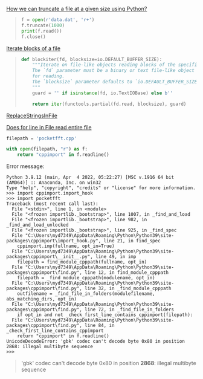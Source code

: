 [How we can truncate a file at a given size using Python?](https://www.tutorialspoint.com/How-we-can-truncate-a-file-at-a-given-size-using-Python)

> ```python
> f = open(r'data.dat', 'r+')
> f.truncate(1000)
> print(f.read())
> f.close()
> ```

[Iterate blocks of a file](https://github.com/avalentino/hashsum/blob/1bc36e78439ee066626d7875fc4e8ae20f0aa2f8/hashsum.py#L59-L69)

> ```python
> def blockiter(fd, blocksize=io.DEFAULT_BUFFER_SIZE):
>     """Iterate on file-like objects reading blocks of the specified size.
>     The `fd` parameter must be a binary or text file-like object opened
>     for reading.
>     The `blocksize` parameter defaults to `io.DEFAULT_BUFFER_SIZE`.
>     """
>     guard = '' if isinstance(fd, io.TextIOBase) else b''
> 
>     return iter(functools.partial(fd.read, blocksize), guard)
> ```

[ReplaceStringsInFile](https://github.com/abseil/abseil-cpp/blob/20211102.0/create_lts.py)

[Does for line in File read entire file](https://stackoverflow.com/questions/29133556/does-for-line-in-file-read-entire-file)

```python
filepath = 'pocketfft.cpp'

with open(filepath, "r") as f:
    return "cppimport" in f.readline()
```

Error message:

```
Python 3.9.12 (main, Apr  4 2022, 05:22:27) [MSC v.1916 64 bit (AMD64)] :: Anaconda, Inc. on win32
Type "help", "copyright", "credits" or "license" for more information.
>>> import cppimport.import_hook
>>> import pocketfft
Traceback (most recent call last):
  File "<stdin>", line 1, in <module>
  File "<frozen importlib._bootstrap>", line 1007, in _find_and_load
  File "<frozen importlib._bootstrap>", line 982, in _find_and_load_unlocked
  File "<frozen importlib._bootstrap>", line 925, in _find_spec
  File "C:\Users\myd7349\AppData\Roaming\Python\Python39\site-packages\cppimport\import_hook.py", line 21, in find_spec
    cppimport.imp(fullname, opt_in=True)
  File "C:\Users\myd7349\AppData\Roaming\Python\Python39\site-packages\cppimport\__init__.py", line 49, in imp
    filepath = find_module_cpppath(fullname, opt_in)
  File "C:\Users\myd7349\AppData\Roaming\Python\Python39\site-packages\cppimport\find.py", line 12, in find_module_cpppath
    filepath = _find_module_cpppath(modulename, opt_in)
  File "C:\Users\myd7349\AppData\Roaming\Python\Python39\site-packages\cppimport\find.py", line 32, in _find_module_cpppath
    outfilename = _find_file_in_folders(modulefilename, abs_matching_dirs, opt_in)
  File "C:\Users\myd7349\AppData\Roaming\Python\Python39\site-packages\cppimport\find.py", line 72, in _find_file_in_folders
    if opt_in and not _check_first_line_contains_cppimport(filepath):
  File "C:\Users\myd7349\AppData\Roaming\Python\Python39\site-packages\cppimport\find.py", line 84, in _check_first_line_contains_cppimport
    return "cppimport" in f.readline()
UnicodeDecodeError: 'gbk' codec can't decode byte 0x80 in position 2868: illegal multibyte sequence
>>>
```

> 'gbk' codec can't decode byte 0x80 in position **2868**: illegal multibyte sequence
